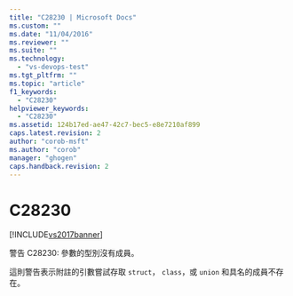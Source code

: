 ```yaml
---
title: "C28230 | Microsoft Docs"
ms.custom: ""
ms.date: "11/04/2016"
ms.reviewer: ""
ms.suite: ""
ms.technology: 
  - "vs-devops-test"
ms.tgt_pltfrm: ""
ms.topic: "article"
f1_keywords: 
  - "C28230"
helpviewer_keywords: 
  - "C28230"
ms.assetid: 124b17ed-ae47-42c7-bec5-e8e7210af899
caps.latest.revision: 2
author: "corob-msft"
ms.author: "corob"
manager: "ghogen"
caps.handback.revision: 2
---
```

# C28230
[!INCLUDE[vs2017banner](../code-quality/includes/vs2017banner.md)]

警告 C28230: 參數的型別沒有成員。  
  
 這則警告表示附註的引數嘗試存取 `struct`， `class`，或 `union` 和具名的成員不存在。